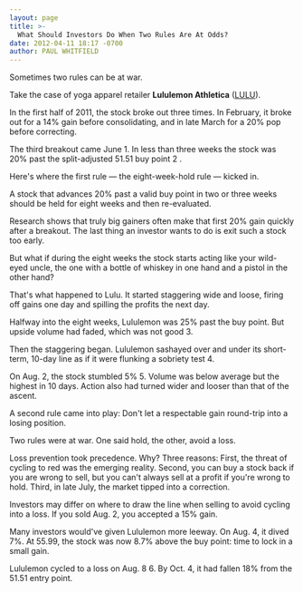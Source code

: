 ```yaml
---
layout: page
title: >-
  What Should Investors Do When Two Rules Are At Odds?
date: 2012-04-11 18:17 -0700
author: PAUL WHITFIELD
---
```





Sometimes two rules can be at war.

  

Take the case of yoga apparel retailer **Lululemon Athletica** ([LULU](https://research.investors.com/quote.aspx?symbol=LULU)).

  

In the first half of 2011, the stock broke out three times. In February, it broke out for a 14% gain before consolidating, and in late March for a 20% pop before correcting.

  

The third breakout came June 1. In less than three weeks the stock was 20% past the split-adjusted 51.51 buy point 2 .

  

Here's where the first rule — the eight-week-hold rule — kicked in.

  

A stock that advances 20% past a valid buy point in two or three weeks should be held for eight weeks and then re-evaluated.

  

Research shows that truly big gainers often make that first 20% gain quickly after a breakout. The last thing an investor wants to do is exit such a stock too early.

  

But what if during the eight weeks the stock starts acting like your wild-eyed uncle, the one with a bottle of whiskey in one hand and a pistol in the other hand?

  

That's what happened to Lulu. It started staggering wide and loose, firing off gains one day and spilling the profits the next day.

  

Halfway into the eight weeks, Lululemon was 25% past the buy point. But upside volume had faded, which was not good 3.

  

Then the staggering began. Lululemon sashayed over and under its short-term, 10-day line as if it were flunking a sobriety test 4.

  

On Aug. 2, the stock stumbled 5% 5. Volume was below average but the highest in 10 days. Action also had turned wider and looser than that of the ascent.

  

A second rule came into play: Don't let a respectable gain round-trip into a losing position.

  

Two rules were at war. One said hold, the other, avoid a loss.

  

Loss prevention took precedence. Why? Three reasons: First, the threat of cycling to red was the emerging reality. Second, you can buy a stock back if you are wrong to sell, but you can't always sell at a profit if you're wrong to hold. Third, in late July, the market tipped into a correction.

  

Investors may differ on where to draw the line when selling to avoid cycling into a loss. If you sold Aug. 2, you accepted a 15% gain.

  

Many investors would've given Lululemon more leeway. On Aug. 4, it dived 7%. At 55.99, the stock was now 8.7% above the buy point: time to lock in a small gain.

  

Lululemon cycled to a loss on Aug. 8 6. By Oct. 4, it had fallen 18% from the 51.51 entry point.




